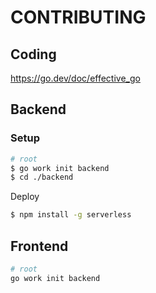 # CONTRIBUTING

## Coding

https://go.dev/doc/effective_go

## Backend

### Setup

```sh
# root
$ go work init backend
$ cd ./backend
```

Deploy

```sh
$ npm install -g serverless
```

## Frontend

```sh
# root
go work init backend
```
